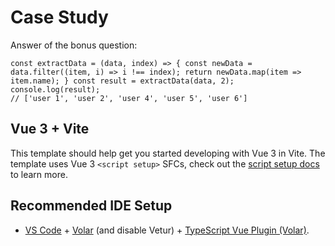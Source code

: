 # Case Study

Answer of the bonus question:

<code>const extractData = (data, index) => {
  const newData = data.filter((item, i) => i !== index);
  return newData.map(item => item.name);
}
const result = extractData(data, 2);
console.log(result); // ['user 1', 'user 2', 'user 4', 'user 5', 'user 6']
</code>

## Vue 3 + Vite

This template should help get you started developing with Vue 3 in Vite. The template uses Vue 3 `<script setup>` SFCs, check out the [script setup docs](https://v3.vuejs.org/api/sfc-script-setup.html#sfc-script-setup) to learn more.

## Recommended IDE Setup

- [VS Code](https://code.visualstudio.com/) + [Volar](https://marketplace.visualstudio.com/items?itemName=Vue.volar) (and disable Vetur) + [TypeScript Vue Plugin (Volar)](https://marketplace.visualstudio.com/items?itemName=Vue.vscode-typescript-vue-plugin).

